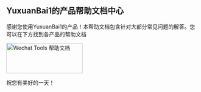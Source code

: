 ## YuxuanBai1的产品帮助文档中心
感谢您使用YuxuanBai1的产品！本帮助文档包含针对大部分常见问题的解答。您可以在下方找到各产品的帮助文档

[<img src="组_1@4x.png" alt="Wechat Tools 帮助文档" width="200" height="80">](跳转链接地址)


祝您有美好的一天！
